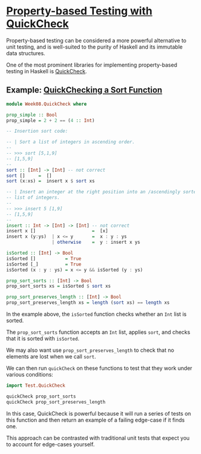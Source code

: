 # [Property-based Testing with QuickCheck](https://youtu.be/zW3D2iM5uVg?t=3354)

Property-based testing can be considered a more powerful alternative to unit testing, and is well-suited to the purity of Haskell and its immutable data structures.

One of the most prominent libraries for implementing property-based testing in Haskell is [QuickCheck](https://hackage.haskell.org/package/QuickCheck).

## Example: [QuickChecking a Sort Function](https://youtu.be/zW3D2iM5uVg?t=3498)

```haskell
module Week08.QuickCheck where

prop_simple :: Bool
prop_simple = 2 + 2 == (4 :: Int)

-- Insertion sort code:

-- | Sort a list of integers in ascending order.
--
-- >>> sort [5,1,9]
-- [1,5,9]
--
sort :: [Int] -> [Int] -- not correct
sort []     =  []
sort (x:xs) =  insert x $ sort xs

-- | Insert an integer at the right position into an /ascendingly sorted/
-- list of integers.
--
-- >>> insert 5 [1,9]
-- [1,5,9]
--
insert :: Int -> [Int] -> [Int] -- not correct
insert x []                     =  [x]
insert x (y:ys)  | x <= y       =  x : y : ys
                 | otherwise    =  y : insert x ys

isSorted :: [Int] -> Bool
isSorted []           = True
isSorted [_]          = True
isSorted (x : y : ys) = x <= y && isSorted (y : ys)

prop_sort_sorts :: [Int] -> Bool
prop_sort_sorts xs = isSorted $ sort xs

prop_sort_preserves_length :: [Int] -> Bool
prop_sort_preserves_length xs = length (sort xs) == length xs
```

In the example above, the `isSorted` function checks whether an `Int` list is sorted.

The `prop_sort_sorts` function accepts an `Int` list, applies `sort`, and checks that it is sorted with `isSorted`.

We may also want use `prop_sort_preserves_length` to check that no elements are lost when we call `sort`.

We can then run `quickCheck` on these functions to test that they work under various conditions:

```haskell
import Test.QuickCheck

quickCheck prop_sort_sorts
quickCheck prop_sort_preserves_length
```

In this case, QuickCheck is powerful because it will run a series of tests on this function and then return an example of a failing edge-case if it finds one.

This approach can be contrasted with traditional unit tests that expect you to account for edge-cases yourself.

